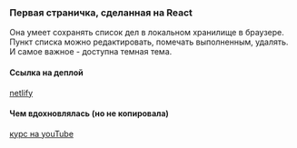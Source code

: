 ### Первая страничка, сделанная на React
Она умеет сохранять список дел в локальном хранилище в браузере. Пункт списка можно редактировать, помечать выполненным, удалять. И самое важное - доступна темная тема.

#### Ссылка на деплой
[netlify](https://zealous-turing-f9c87f.netlify.app/)

#### Чем вдохновлялась (но не копировала)
[курс на youTube](https://www.youtube.com/watch?v=xJZa2_aldDs)
